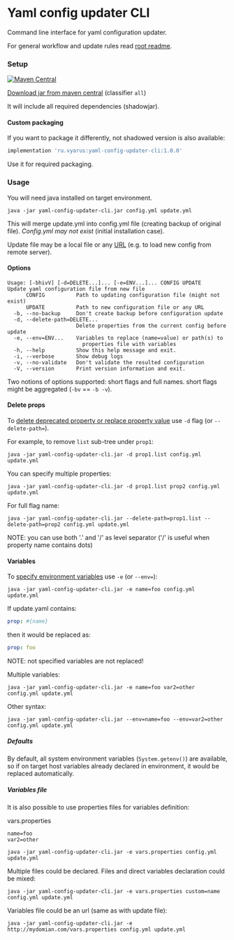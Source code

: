 # Yaml config updater CLI

Command line interface for yaml configuration updater.

For general workflow and update rules read [root readme](../).

### Setup

[![Maven Central](https://img.shields.io/maven-central/v/ru.vyarus/yaml-config-updater.svg?style=flat)](https://maven-badges.herokuapp.com/maven-central/ru.vyarus/yaml-config-updater)

[Download jar from maven central](https://maven-badges.herokuapp.com/maven-central/ru.vyarus/yaml-config-updater) (classifier `all`)

It will include all required dependencies (shadowjar).

#### Custom packaging

If you want to package it differently, not shadowed version is also available:

```groovy
implementation 'ru.vyarus:yaml-config-updater-cli:1.0.0'
```

Use it for required packaging.

### Usage

You will need java installed on target environment.

```
java -jar yaml-config-updater-cli.jar config.yml update.yml
```

This will merge update.yml into config.yml file (creating backup of original file). 
*Config.yml may not exist* (initial installation case).

Update file may be a local file or any [URL](https://docs.oracle.com/javase/7/docs/api/java/net/URL.html)
(e.g. to load new config from remote server).

#### Options

```
Usage: [-bhivV] [-d=DELETE...]... [-e=ENV...]... CONFIG UPDATE
Update yaml configuration file from new file
      CONFIG          Path to updating configuration file (might not exist)
      UPDATE          Path to new configuration file or any URL
  -b, --no-backup     Don't create backup before configuration update
  -d, --delete-path=DELETE...
                      Delete properties from the current config before update
  -e, --env=ENV...    Variables to replace (name=value) or path(s) to
                        properties file with variables
  -h, --help          Show this help message and exit.
  -i, --verbose       Show debug logs
  -v, --no-validate   Don't validate the resulted configuration
  -V, --version       Print version information and exit.
```

Two notions of options supported: short flags and full names. 
short flags might be aggregated (`-bv` == `-b -v`).

#### Delete props

To [delete deprecated property or replace property value](../yaml-config-updater#delete-props)
use `-d` flag (or `--delete-path=`).

For example, to remove `list` sub-tree under `prop1`:

```
java -jar yaml-config-updater-cli.jar -d prop1.list config.yml update.yml
```

You can specify multiple properties:

```
java -jar yaml-config-updater-cli.jar -d prop1.list prop2 config.yml update.yml
```

For full flag name:

```
java -jar yaml-config-updater-cli.jar --delete-path=prop1.list --delete-path=prop2 config.yml update.yml
```

NOTE: you can use both '.' and '/' as level separator ('/' is useful when property name contains dots)

#### Variables

To [specify environment variables](../yaml-config-updater#env-vars) use `-e` (or `--env=`):

```
java -jar yaml-config-updater-cli.jar -e name=foo config.yml update.yml
```

If update.yaml contains:

```yaml
prop: #{name}
```

then it would be replaced as:

```yaml
prop: foo
```

NOTE: not specified variables are not replaced!

Multiple variables:

```
java -jar yaml-config-updater-cli.jar -e name=foo var2=other config.yml update.yml
```

Other syntax:

```
java -jar yaml-config-updater-cli.jar --env=name=foo --env=var2=other config.yml update.yml
```

##### Defaults

By default, all system environment variables (`System.getenv()`) are available, 
so if on target host variables already declared in environment, it would be replaced automatically.

##### Variables file

It is also possible to use properties files for variables definition:

vars.properties

```properties
name=foo
var2=other
```

```
java -jar yaml-config-updater-cli.jar -e vars.properties config.yml update.yml
```

Multiple files could be declared. Files and direct variables declaration could be mixed:

```
java -jar yaml-config-updater-cli.jar -e vars.properties custom=name config.yml update.yml
```

Variables file could be an url (same as with update file):

```
java -jar yaml-config-updater-cli.jar -e http://mydomian.com/vars.properties config.yml update.yml
```